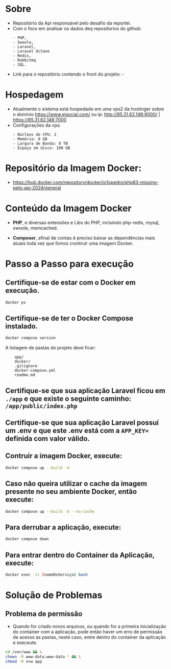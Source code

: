 # Sobre

- Repositório da Api responsável pelo desafio da reportei.
- Com o foco em analisar os dados deq repositorios do github:
  ```
  - PHP, 
  - Swoole, 
  - Laravel,
  - Laravel Octane
  - Redis, 
  - Rabbitmq 
  - SQL.
  ```
- Link para o repositório contendo o front do projeto: -

# Hospedagem

- Atualmente o sistema está hospedado em uma vps2 da hostinger sobre o domínio https://www.ejsocial.com/ ou ip: http://85.31.62.148:9000/ | https://85.31.62.148:7000
- Configurações da vps:
    ```
  - Núcleos de CPU: 2
  - Memória: 8 GB
  - Largura de Banda: 8 TB
  - Espaço em disco: 100 GB
    ```
  
# Repositório da Imagem Docker: 

- https://hub.docker.com/repository/docker/jo1opedro/php83-missing-pets-api-2024/general 

# Conteúdo da Imagem Docker

- <b>PHP</b>, e diversas extensões e Libs do PHP, incluindo php-redis, mysql, swoole, memcached.

- <b>Composer</b>, afinal de contas é preciso baixar as dependências mais atuais toda vez que fomos crontruir uma imagem Docker.

# Passo a Passo para execução

## Certifique-se de estar com o Docker em execução.

```sh
docker ps
```

## Certifique-se de ter o Docker Compose instalado.

```sh
docker compose version
```

A listagem de pastas do projeto deve ficar:

```
    app/
    docker/
    .gitignore
    docker-compose.yml
    readme.md
```

## Certifique-se que sua aplicação Laravel ficou em `./app` e que existe o seguinte caminho: `/app/public/index.php`

## Certifique-se que sua aplicação Laravel possuí um .env e que este .env está com a `APP_KEY=` definida com valor válido.

## Contruir a imagem Docker, execute:

```sh
docker compose up --build -d
```

## Caso não queira utilizar o cache da imagem presente no seu ambiente Docker, então execute:

```sh
docker compose up --build -d --no-cache
```

## Para derrubar a aplicação, execute:

```sh
docker compose down
```

## Para entrar dentro do Container da Aplicação, execute:

```sh
docker exec -it (nomeDoServiço) bash
```

# Solução de Problemas

## Problema de permissão

- Quando for criado novos arquivos, ou quando for a primeira inicialização do container com a aplicação, pode então haver um erro de permissão de acesso as pastas, neste caso, entre dentro do container da aplicação e execeute.

```sh
cd /var/www && \
chown -R www-data:www-data * && \
chmod -R o+w app
```
